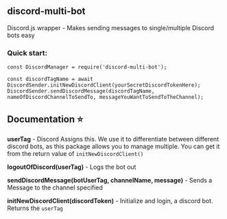 discord-multi-bot
-----------------
Discord.js wrapper - Makes sending messages to single/multiple Discord bots easy  

### Quick start:  
```
const DiscordManager = require('discord-multi-bot');  

const discordTagName = await DiscordSender.initNewDiscordClient(yourSecretDiscordTokenHere);  
DiscordSender.sendDiscordMessage(discordTagName, nameOfDiscordChannelToSendTo, messageYouWantToSendToTheChannel);
```

## Documentation ⭐  
<b>userTag</b> - Discord Assigns this. We use it to differentiate between different discord bots, as this package allows you to manage multiple. You can get it from the return value of `initNewDiscordClient()`   

<b>logoutOfDiscord(userTag)</b>                             - Logs the bot out  

<b>sendDiscordMessage(botUserTag, channelName, message)</b> - Sends a Message to the channel specified  

<b>initNewDiscordClient(discordToken)</b>                   - Initialize and login, a discord bot. Returns the `userTag`